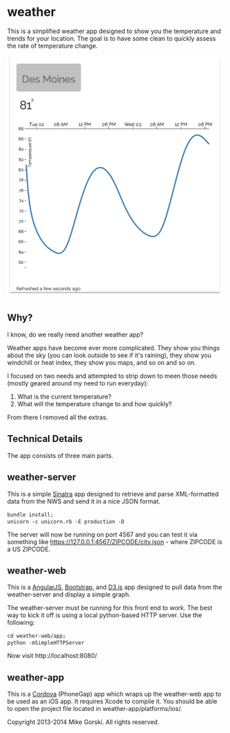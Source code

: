 weather
=======

This is a simplified weather app designed to show you the temperature and trends for your location. The goal is to have some clean to quickly assess the rate of temperature change.

![Weather web screen](screenshot.png?raw=true "Weather web")

## Why?
I know, do we really need another weather app?

Weather apps have become ever more complicated. They show you things about the sky (you can look outside to see if it's raining), they show you windchill or heat index, they show you maps, and so on and so on.

I focused on two needs and attempted to strip down to meen those needs (mostly geared around my need to run everyday):

1. What is the current temperature?
2. What will the temperature change to and how quickly?

From there I removed all the extras.

## Technical Details
The app consists of three main parts.

## weather-server
This is a simple [Sinatra](http://www.sinatrarb.com/) app designed to retrieve and parse XML-formatted data from the NWS and send it in a nice JSON format.

```
bundle install;
unicorn -c unicorn.rb -E production -D
```

The server will now be running on port 4567 and you can test it via something like https://127.0.0.1:4567/ZIPCODE/city.json - where ZIPCODE is a US ZIPCODE.

## weather-web
This is a [AngularJS](https://angularjs.org/), [Bootstrap](http://getbootstrap.com/), and [D3.js](http://d3js.org/) app designed to pull data from the weather-server and display a simple graph.

The weather-server must be running for this front end to work. The best way to kick it off is using a local python-based HTTP server. Use the following:

```
cd weather-web/app;
python -mSimpleHTTPServer
```

Now visit http://localhost:8080/

## weather-app
This is a [Cordova](http://cordova.apache.org/) (PhoneGap) app which wraps up the weather-web app to be used as an iOS app. It requires Xcode to compile it. You should be able to open the project file located in weather-app/platforms/ios/.


Copyright 2013-2014 Mike Gorski. All rights reserved.